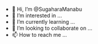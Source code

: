 - 👋 Hi, I’m @SugaharaManabu
- 👀 I’m interested in ...
- 🌱 I’m currently learning ...
- 💞️ I’m looking to collaborate on ...
- 📫 How to reach me ...

<!---
SugaharaManabu/SugaharaManabu is a ✨ special ✨ repository because its `README.md` (this file) appears on your GitHub profile.
You can click the Preview link to take a look at your changes.
--->
